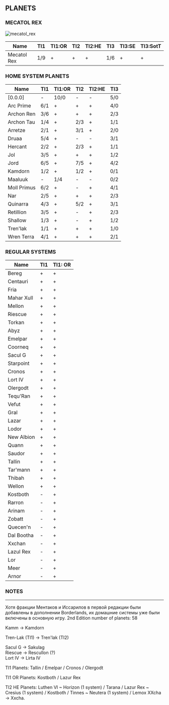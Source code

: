 ## PLANETS

### MECATOL REX

![mecatol_rex](https://github.com/user-attachments/assets/b9741bc7-1016-443c-8dcb-f225c7d60bc9)

Name | TI1 | TI1:OR | TI2 | TI2:HE | TI3 | TI3:SE | TI3:SotT
-- | -- | -- | -- | -- | -- | -- | --
Mecatol Rex | 1/9 | + | + | + | 1/6 | + | +

### HOME SYSTEM PLANETS

Name | TI1 | TI1:OR | TI2 | TI2:HE | TI3
-- | -- | -- | -- | -- | --
[0.0.0] | - | 10/0 | - | - | 5/0
Arc Prime | 6/1 | + | + | + | 4/0
Archon Ren | 3/6 | + | + | + | 2/3
Archon Tau | 1/4 | + | 2/3 | + | 1/1
Arretze | 2/1 | + | 3/1 | + | 2/0
Druaa | 5/4 | + | - | - | 3/1
Hercant | 2/2 | + | 2/3 | + | 1/1
Jol | 3/5 | + | + | + | 1/2
Jord | 6/5 | + | 7/5 | + | 4/2
Kamdorn | 1/2 | + | 1/2 | + | 0/1
Maaluuk | - | 1/4 | - | - | 0/2
Moll Primus | 6/2 | + | - | + | 4/1
Nar | 2/5 | + | + | + | 2/3
Quinarra | 4/3 | + | 5/2 | + | 3/1
Retillion | 3/5 | + | - | + | 2/3
Shallow | 1/3 | + | - | + | 1/2
Tren'lak | 1/1 | + | + | + | 1/0
Wren Terra | 4/1 | + | + | + | 2/1

### REGULAR SYSTEMS

Name | TI1 | TI1: OR
-- | -- | --
Bereg | + | +
Centauri | + | +
Fria | + | +
Mahar Xull | + | +
Mellon | + | +
Riescue | + | +
Torkan | + | +
Abyz | + | +
Emelpar | + | +
Coorneq | + | +
Sacul G | + | +
Starpoint | + | +
Cronos | + | +
Lort IV | + | +
Olergodt | + | +
Tequ'Ran | + | +
Vefut | + | +
Gral | + | +
Lazar | + | +
Lodor | + | +
New Albion | + | +
Quann | + | +
Saudor | + | +
Tallin | + | +
Tar'mann | + | +
Thibah | + | +
Wellon | + | +
Kostboth | - | +
Rarron | - | +
Arinam | - | +
Zobatt | - | +
Quecen'n | - | +
Dal Bootha | - | +
Xxchan | - | +
Lazul Rex | - | +
Lor | - | +
Meer | - | +
Arnor | - | +


### NOTES
---

Хотя фракции Ментаков и Иссарилов в первой редакции были добавлены в дополнении Borderlands, их домашние системы уже были включены в основную игру.
2nd Edition number of planets: 58

Kamm -> Kamdorn

Tren-Lak (TI1) -> Tren'lak (TI2)

Sacul G -> Sakulag  
Riescue -> Rescullon (?)  
Lort IV -> Lirta IV

TI1 Planets: Tallin / Emelpar / Cronos / Olergodt

TI1 OR Planets: Kostboth / Lazur Rex 

TI2 HE Planets: Luthen VI ~ Horizon (1 system) / Tarana / Lazur Rex ~ Cresius (1 system) / Kostboth / Tinnes ~ Neutera (1 system) / Lemox
XXcha -> Xxcha.
